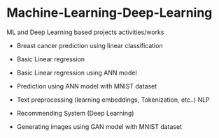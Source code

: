 # Machine-Learning-Deep-Learning
ML and Deep Learning based projects activities/works 

- Breast cancer prediction using linear classification

- Basic Linear regression

- Basic Linear regression using ANN model

- Prediction using ANN model with MNIST dataset

- Text preprocessing (learning embeddings, Tokenization, etc..) NLP

- Recommending System (Deep Learning)

- Generating images using GAN model with MNIST dataset
